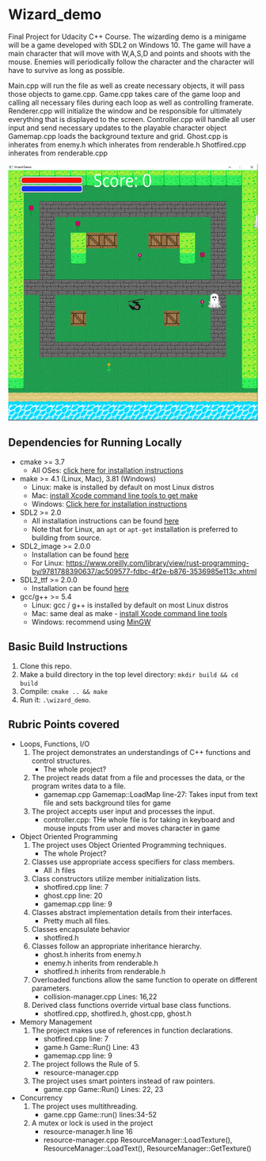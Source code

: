 # Wizard_demo
 Final Project for Udacity C++ Course. The wizarding demo is a minigame will be a game developed with SDL2 on Windows 10.
 The game will have a main character that will move with W,A,S,D and points and shoots with the mouse.
 Enemies will periodically follow the character and the character will have to survive as long as possible.

 Main.cpp will run the file as well as create necessary objects, it will pass those objects to game.cpp.
 Game.cpp takes care of the game loop and calling all necessary files during each loop as well as controlling framerate.
 Renderer.cpp will initialize the window and be responsible for ultimately everything that is displayed to the screen.
 Controller.cpp will handle all user input and send necessary updates to the playable character object
 Gamemap.cpp loads the background texture and grid.
 Ghost.cpp is inherates from enemy.h which inherates from renderable.h
 Shotfired.cpp inherates from renderable.cpp

![test](/Images/Preview.PNG)

## Dependencies for Running Locally
* cmake >= 3.7
  * All OSes: [click here for installation instructions](https://cmake.org/install/)
* make >= 4.1 (Linux, Mac), 3.81 (Windows)
  * Linux: make is installed by default on most Linux distros
  * Mac: [install Xcode command line tools to get make](https://developer.apple.com/xcode/features/)
  * Windows: [Click here for installation instructions](http://gnuwin32.sourceforge.net/packages/make.htm)
* SDL2 >= 2.0
  * All installation instructions can be found [here](https://wiki.libsdl.org/Installation)
  * Note that for Linux, an `apt` or `apt-get` installation is preferred to building from source.
* SDL2_image >= 2.0.0
  * Installation can be found [here](https://www.libsdl.org/projects/SDL_image/)
  * For Linux: https://www.oreilly.com/library/view/rust-programming-by/9781788390637/ac509577-fdbc-4f2e-b876-3536985e113c.xhtml
* SDL2_ttf >= 2.0.0
  * Installation can be found [here](https://www.libsdl.org/projects/SDL_ttf/)
* gcc/g++ >= 5.4
  * Linux: gcc / g++ is installed by default on most Linux distros
  * Mac: same deal as make - [install Xcode command line tools](https://developer.apple.com/xcode/features/)
  * Windows: recommend using [MinGW](http://www.mingw.org/)

## Basic Build Instructions

1. Clone this repo.
2. Make a build directory in the top level directory: `mkdir build && cd build`
3. Compile: `cmake .. && make`
4. Run it: `.\wizard_demo`.

## Rubric Points covered

* Loops, Functions, I/O
  1. The project demonstrates an understandings of C++ functions and control structures.
        - The whole project?
  2. The project reads datat from a file and processes the data, or the program writes data to a file.
        - gamemap.cpp Gamemap::LoadMap line-27: Takes input from text file and sets background tiles for game
  3. The project accepts user input and processes the input.
        - controller.cpp: THe whole file is for taking in keyboard and mouse inputs from user and moves character in game
* Object Oriented Programming
  1. The project uses Object Oriented Programming techniques.
        - The whole Project?
  2. Classes use appropriate access specifiers for class members.
        - All .h files
  3. Class constructors utilize member initialization lists.
        - shotfired.cpp line: 7
        - ghost.cpp line: 20
        - gamemap.cpp line: 9
  4. Classes abstract implementation details from their interfaces.
        - Pretty much all files.
  5. Classes encapsulate behavior
        - shotfired.h
  6. Classes follow an appropriate inheritance hierarchy.
        - ghost.h inherits from enemy.h
        - enemy.h inherits from renderable.h
        - shotfired.h inherits from renderable.h
  7. Overloaded functions allow the same function to operate on different parameters.
        - collision-manager.cpp Lines: 16,22
  8. Derived class functions override virtual base class functions.
        - shotfired.cpp, shotfired.h, ghost.cpp, ghost.h
* Memory Management
  1. The project makes use of references in function declarations.
        - shotfired.cpp line: 7
        - game.h Game::Run() Line: 43
        - gamemap.cpp line: 9
  2. The project follows the Rule of 5.
        - resource-manager.cpp
  3. The project uses smart pointers instead of raw pointers.
        - game.cpp Game::Run() Lines: 22, 23
* Concurrency
  1. The project uses multithreading.
        - game.cpp Game::run() lines:34-52
  2. A mutex or lock is used in the project
        - resource-manager.h line 16
        - resource-manager.cpp ResourceManager::LoadTexture(), ResourceManager::LoadText(), ResourceManager::GetTexture()
